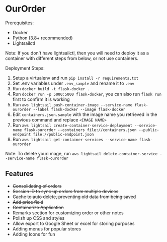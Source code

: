# OurOrder
Prerequisites:
- Docker
- Python (3.8+ recommended)
- Lightsailctl

Note: If you don't have lightsailctl, then you will need to deploy it as a container with different steps from below, or not use containers.

Deployment Steps:
1. Setup a virtualenv and run `pip install -r requirements.txt`
2. Set .env variables under `.env_sample` and rename it to `.env`
3. Run `docker build -t flask-docker .`
4. Run `docker run -p 5000:5000 flask-docker`, you can also run `flask run` first to confirm it is working 
5. Run `aws lightsail push-container-image --service-name flask-ourorder --label flask-docker --image flask-docker`
6. Edit `containers.json.sample` with the image name you retrieved in the previous command and replace `<IMAGE NAME>`
7. Run `aws lightsail create-container-service-deployment --service-name flask-ourorder --containers file://containers.json --public-endpoint file://public-endpoint.json`
8. Run `aws lightsail get-container-services --service-name flask-ourorder`


Note: To delete youri mage, run `aws lightsail delete-container-service --service-name flask-ourorder`

## Features
- ~~Consolidating of orders~~
- ~~Session ID to sync up orders from multiple devices~~
- ~~Cache to auto delete, preventing old data from being saved~~
- ~~Add price field~~
- ~~Containerize Application~~
- Remarks section for customizing order or other notes
- Polish up CSS and styles
- Allow export to Google Sheet or excel for storing purposes
- Adding menus for popular stores
- Adding Icons for fun